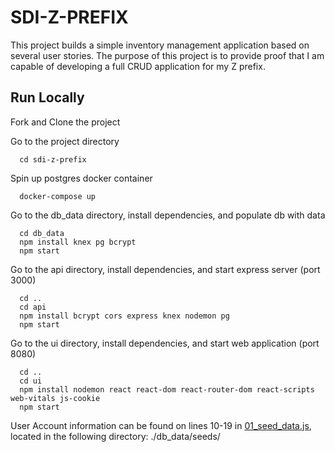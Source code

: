 
# SDI-Z-PREFIX

This project builds a simple inventory management application based on several user stories. The purpose of this project is to provide proof that I am capable of developing a full CRUD application for my Z prefix.


## Run Locally

Fork and Clone the project

Go to the project directory

```
  cd sdi-z-prefix
```

Spin up postgres docker container

```
  docker-compose up
```

Go to the db_data directory, install dependencies, and populate db with data

```
  cd db_data
  npm install knex pg bcrypt
  npm start
```

Go to the api directory, install dependencies, and start express server (port 3000)

```
  cd ..
  cd api
  npm install bcrypt cors express knex nodemon pg
  npm start
```

Go to the ui directory, install dependencies, and start web application (port 8080)

```
  cd ..
  cd ui
  npm install nodemon react react-dom react-router-dom react-scripts web-vitals js-cookie
  npm start
```
User Account information can be found on lines 10-19 in [01_seed_data.js](https://github.com/fudpucker1/sdi-z-prefix/blob/main/db_data/seeds/01_seed_data.js), located in the following directory: ./db_data/seeds/
